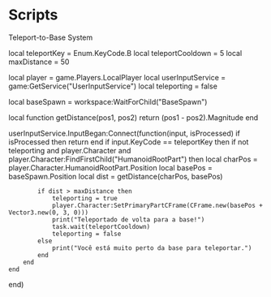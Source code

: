 # Scripts
Teleport-to-Base System 

local teleportKey = Enum.KeyCode.B
local teleportCooldown = 5
local maxDistance = 50

local player = game.Players.LocalPlayer
local userInputService = game:GetService("UserInputService")
local teleporting = false

local baseSpawn = workspace:WaitForChild("BaseSpawn")

local function getDistance(pos1, pos2)
	return (pos1 - pos2).Magnitude
end

userInputService.InputBegan:Connect(function(input, isProcessed)
	if isProcessed then return end
	if input.KeyCode == teleportKey then
		if not teleporting and player.Character and player.Character:FindFirstChild("HumanoidRootPart") then
			local charPos = player.Character.HumanoidRootPart.Position
			local basePos = baseSpawn.Position
			local dist = getDistance(charPos, basePos)

			if dist > maxDistance then
				teleporting = true
				player.Character:SetPrimaryPartCFrame(CFrame.new(basePos + Vector3.new(0, 3, 0)))
				print("Teleportado de volta para a base!")
				task.wait(teleportCooldown)
				teleporting = false
			else
				print("Você está muito perto da base para teleportar.")
			end
		end
	end
end)
